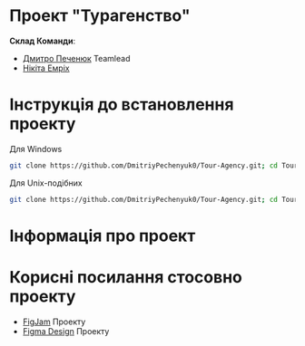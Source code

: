 # Проект "__Турагенство__"

__Склад Команди__:  
* [Дмитро Печенюк](https://github.com/DmitriyPechenyuk0) Teamlead
* [Нікіта Емріх](https://github.com/NikitaEmrih)

# __Інструкція до встановлення проекту__
Для Windows
```bash
git clone https://github.com/DmitriyPechenyuk0/Tour-Agency.git; cd Tour-Agency; python -m venv virtualenv; virtualenv\Scripts\activate.bat; pip install -r requirements.txt; cd main; flask --app settings db init; flask --app settings db migrate; flask --app settings db upgrade
```
Для Unix-подібних
```bash
git clone https://github.com/DmitriyPechenyuk0/Tour-Agency.git; cd Tour-Agency; python3 -m venv virtualenv; source virtualenv/bin/activate; pip3 install -r requirements.txt; cd main; flask --app settings db init; flask --app settings db migrate; flask --app settings db upgrade
```

# __Інформація про проект__  


# __Корисні посилання стосовно проекту__

* [FigJam](https://www.figma.com/board/Elnz9ANimp41b5wyzRcFNi/FigJam-Tour-Agency?node-id=0-1&node-type=canvas&t=K54qw7plKLopTqv6-0) Проекту  
* [Figma Design](https://www.figma.com/design/cVLmwTnv9ghHVv1ptnAtir/Design-Tour-Agency?node-id=1-4&node-type=canvas&t=K54qw7plKLopTqv6-0) Проекту
